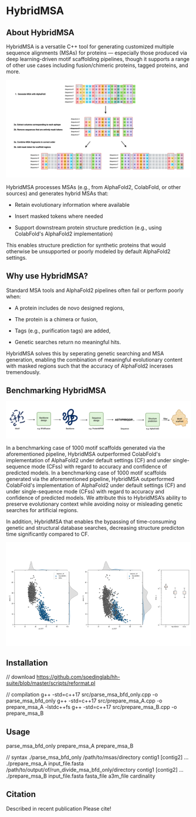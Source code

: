 # HybridMSA

## About HybridMSA
HybridMSA is a versatile C++ tool for generating customized multiple sequence alignments (MSAs) for proteins — especially those produced via deep learning-driven motif scaffolding pipelines, though it supports a range of other use cases including fusion/chimeric proteins, tagged proteins, and more.

![HybridMSA](assets/HybridMSA.png)

HybridMSA processes MSAs (e.g., from AlphaFold2, ColabFold, or other sources) and generates hybrid MSAs that:

- Retain evolutionary information where available

- Insert masked tokens where needed

- Support downstream protein structure prediction (e.g., using ColabFold's AlphaFold2 implementation)

This enables structure prediction for synthetic proteins that would otherwise be unsupported or poorly modeled by default AlphaFold2 settings.

## Why use HybridMSA?

Standard MSA tools and AlphaFold2 pipelines often fail or perform poorly when:

- A protein includes de novo designed regions,

- The protein is a chimera or fusion,

- Tags (e.g., purification tags) are added,

- Genetic searches return no meaningful hits.

HybridMSA solves this by seperating genetic searching and MSA generation, enabling the combination of meaningful evolutionary content with masked regions such that the accuracy of AlphaFold2 incerases tremendously.

## Benchmarking HybridMSA

![HybridMSA](assets/Pipeline.png)

In a benchmarking case of 1000 motif scaffolds generated via the aforementioned pipeline, HybridMSA outperformed ColabFold's implementation of AlphaFold2 under default settings (CF) and under single-sequence mode (CFss) with regard to accuracy and confidence of predicted models. In a benchmarking case of 1000 motif scaffolds generated via the aforementioned pipeline, HybridMSA outperformed ColabFold's implementation of AlphaFold2 under default settings (CF) and under single-sequence mode (CFss) with regard to accuracy and confidence of predicted models. We attribute this to HybridMSA’s ability to preserve evolutionary context while avoiding  noisy or misleading genetic searches for artificial regions.

In addition, HybridMSA that enables the bypassing of time-consuming genetic and structural database searches, decreasing structure predicton time significantly compared to CF.

![HybridMSA](assets/Benchmarking.png)

## Installation

// download https://github.com/soedinglab/hh-suite/blob/master/scripts/reformat.pl

// compilation
g++ -std=c++17 src/parse_msa_bfd_only.cpp -o parse_msa_bfd_only
g++ -std=c++17 src/prepare_msa_A.cpp -o prepare_msa_A -lstdc++fs
g++ -std=c++17 src/prepare_msa_B.cpp -o prepare_msa_B

## Usage

parse_msa_bfd_only
prepare_msa_A
prepare_msa_B

// syntax
./parse_msa_bfd_only /path/to/msas/directory contig1 [contig2] ...
./prepare_msa_A input_file.fasta /path/to/output/of/run_divide_msa_bfd_only/directory contig1 [contig2] ...
./prepare_msa_B input_file.fasta fasta_file a3m_file cardinality

## Citation

Described in recent publication
Please cite!